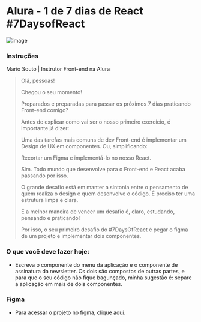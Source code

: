 # Alura - 1 de 7 dias de React #7DaysofReact

![image](https://user-images.githubusercontent.com/85199880/158034745-d3a3a531-7fc9-44a1-9c98-0ebcc43f27e8.png)

### Instruções 
Mario Souto | Instrutor Front-end na Alura

>Olá, pessoas!
>
>Chegou o seu momento!
>
>Preparados e preparadas para passar os próximos 7 dias praticando Front-end comigo?
>
>Antes de explicar como vai ser o nosso primeiro exercício, é importante já dizer:
>
>Uma das tarefas mais comuns de dev Front-end é implementar um Design de UX em componentes. Ou, simplificando:
>
>Recortar um Figma e implementá-lo no nosso React.
>
>Sim. Todo mundo que desenvolve para o Front-end e React acaba passando por isso.
>
>O grande desafio está em manter a sintonia entre o pensamento de quem realiza o design e quem desenvolve o código. É preciso ter uma estrutura limpa e clara.
>
>E a melhor maneira de vencer um desafio é, claro, estudando, pensando e praticando!
>
>Por isso, o seu primeiro desafio do #7DaysOfReact é pegar o figma de um projeto e implementar dois componentes.

### O que você deve fazer hoje:
- Escreva o componente do menu da aplicação e o componente de assinatura da newsletter. Os dois são compostos de outras partes, e para que o seu código não fique bagunçado, minha sugestão é: separe a aplicação em mais de dois componentes.

### Figma
- Para acessar o projeto no figma, clique [aqui](https://www.figma.com/file/0yOQR6fGtbdrmqeStiO0jf/7Days-React?node-id=0%3A1).
